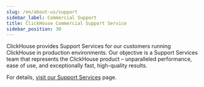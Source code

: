```yaml
---
slug: /en/about-us/support
sidebar_label: Commercial Support
title: ClickHouse Commercial Support Service  
sidebar_position: 30
---
```


ClickHouse provides Support Services for our customers running ClickHouse in production environments. Our objective is a Support Services team that represents the ClickHouse product – unparalleled performance, ease of use, and exceptionally fast, high-quality results.

For details, [visit our Support Services](https://clickhouse.com/support/program/) page.
